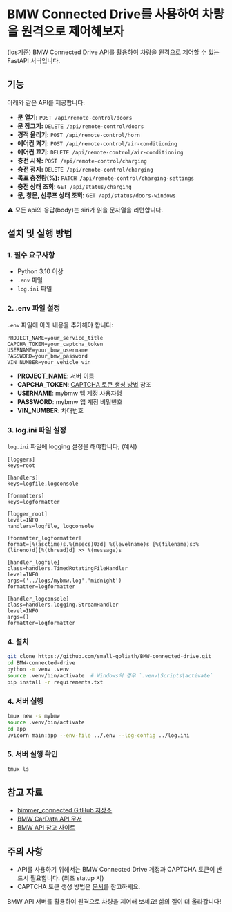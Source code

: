 # BMW Connected Drive를 사용하여 차량을 원격으로 제어해보자

(ios기준) BMW Connected Drive API를 활용하여 차량을 원격으로 제어할 수 있는 FastAPI 서버입니다.

## 기능

아래와 같은 API를 제공합니다:

- **문 열기:** `POST /api/remote-control/doors`
- **문 잠그기:** `DELETE /api/remote-control/doors`
- **경적 울리기:** `POST /api/remote-control/horn`
- **에어컨 켜기:** `POST /api/remote-control/air-conditioning`
- **에어컨 끄기:** `DELETE /api/remote-control/air-conditioning`
- **충전 시작:** `POST /api/remote-control/charging`
- **충전 정지:** `DELETE /api/remote-control/charging`
- **목표 충전량(%):** `PATCH /api/remote-control/charging-settings`
- **충전 상태 조회:** `GET /api/status/charging`
- **문, 창문, 선루프 상태 조회:** `GET /api/status/doors-windows`

 ⚠️ 모든 api의 응답(body)는 siri가 읽을 문자열을 리턴합니다.

## 설치 및 실행 방법

### 1. 필수 요구사항

- Python 3.10 이상
- `.env` 파일
- `log.ini` 파일

### 2. .env 파일 설정

`.env` 파일에 아래 내용을 추가해야 합니다:

```
PROJECT_NAME=your_service_title
CAPCHA_TOKEN=your_captcha_token
USERNAME=your_bmw_username
PASSWORD=your_bmw_password
VIN_NUMBER=your_vehicle_vin
```

- **PROJECT_NAME**: 서버 이름
- **CAPCHA_TOKEN**: [CAPTCHA 토큰 생성 방법](https://bimmer-connected.readthedocs.io/en/stable/captcha.html) 참조
- **USERNAME**: mybmw 앱 계정 사용자명
- **PASSWORD**: mybmw 앱 계정 비밀번호
- **VIN_NUMBER**: 차대번호

### 3. log.ini 파일 설정

`log.ini` 파일에 logging 설정을 해야합니다;
(예시)
```
[loggers]
keys=root

[handlers]
keys=logfile,logconsole

[formatters]
keys=logformatter

[logger_root]
level=INFO
handlers=logfile, logconsole

[formatter_logformatter]
format=[%(asctime)s.%(msecs)03d] %(levelname)s [%(filename)s:%(lineno)d][%(thread)d] >> %(message)s

[handler_logfile]
class=handlers.TimedRotatingFileHandler
level=INFO
args=('../logs/mybmw.log','midnight')
formatter=logformatter

[handler_logconsole]
class=handlers.logging.StreamHandler
level=INFO
args=()
formatter=logformatter
```

### 4. 설치

```bash
git clone https://github.com/small-goliath/BMW-connected-drive.git
cd BMW-connected-drive
python -m venv .venv
source .venv/bin/activate  # Windows의 경우 `.venv\Scripts\activate`
pip install -r requirements.txt
```

### 4. 서버 실행

```bash
tmux new -s mybmw
source .venv/bin/activate
cd app
uvicorn main:app --env-file ../.env --log-config ../log.ini
```

### 5. 서버 실행 확인

```bash
tmux ls
```

## 참고 자료

- [bimmer_connected GitHub 저장소](https://github.com/bimmerconnected/bimmer_connected?tab=readme-ov-file)
- [BMW CarData API 문서](https://bmw-cardata.bmwgroup.com/thirdparty/public/car-data/technical-configuration/api-documentation)
- [BMW API 참고 사이트](https://bmwapi.mihaiblaga.dev/)

## 주의 사항

- API를 사용하기 위해서는 BMW Connected Drive 계정과 CAPTCHA 토큰이 반드시 필요합니다. (최초 statup 시)
- CAPTCHA 토큰 생성 방법은 [문서](https://bimmer-connected.readthedocs.io/en/stable/captcha.html)를 참고하세요.

BMW API 서버를 활용하여 원격으로 차량을 제어해 보세요! 삶의 질이 더 올라갑니다!